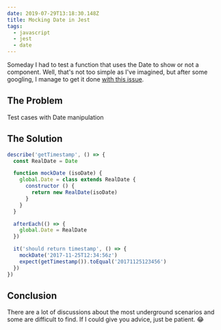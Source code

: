 ```yaml
---
date: 2019-07-29T13:18:30.148Z
title: Mocking Date in Jest
tags:
  - javascript
  - jest
  - date
---
```

Someday I had to test a function that uses the Date to show or not a component. Well, that's not too simple as I've imagined, but after some googling, I manage to get it done [with this issue](https://github.com/facebook/jest/issues/2234).

## The Problem
Test cases with Date manipulation

## The Solution
``` javascript
describe('getTimestamp', () => {
  const RealDate = Date

  function mockDate (isoDate) {
    global.Date = class extends RealDate {
      constructor () {
        return new RealDate(isoDate)
      }
    }
  }

  afterEach(() => {
    global.Date = RealDate
  })

  it('should return timestamp', () => {
    mockDate('2017-11-25T12:34:56z')
    expect(getTimestamp()).toEqual('20171125123456')
  })
})
```

## Conclusion
There are a lot of discussions about the most underground scenarios and some are difficult to find. If I could give you advice, just be patient. 😂
